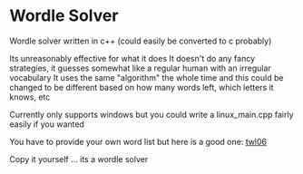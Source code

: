 # Wordle Solver
Wordle solver written in c++ (could easily be converted to c probably)

Its unreasonably effective for what it does
It doesn't do any fancy strategies, it guesses somewhat like a regular human with an irregular vocabulary
It uses the same "algorithm" the whole time and this could be changed to be different based on how many words left, which letters it knows, etc

Currently only supports windows but you could write a linux_main.cpp fairly easily if you wanted

You have to provide your own word list but here is a good one: [twl06](http://norvig.com/ngrams/TWL06.txt)

Copy it yourself ... its a wordle solver
